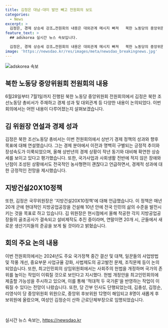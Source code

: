 ```yaml
---
title: 김정은 대남·대미 발언 빼고 전원회의 보도
categories:
  - News
excerpt: >
  김정은, 경제 상승세 강조…전원회의 내용은 대외관계 메시지 빠져   북한 노동당의 중앙위원회 전원회의에서 김정은이 경제 상황을 긍정적으로 평가하고 향후 목표를 제시했으나, 대외정책 관련 내용은 공개되지 않았다. 전원회의는 북한의 러시아와의 군사동맹 체결 후 열렸으나, 예상과 달리 대외관계에 대한 구체적인 발언은 나오지 않았다. 중요 국가정책 중간 결산과 대책, 사업방법 및 작풍 개선, 헌법 개정안 등이 논의되었고, 여성 인사의 단행도 이뤄졌다. 
feature_text: >
  ## adskorea 실시간 뉴스 속보입니다.

  김정은, 경제 상승세 강조…전원회의 내용은 대외관계 메시지 빠져   북한 노동당의 중앙위원회 전원회의에서 김정은이 경제 상황을 긍정적으로 평가하고 향후 목표를 제시했으나, 대외정책 관련 내용은 공개되지 않았다. 전원회의는 북한의 러시아와의 군사동맹 체결 후 열렸으나, 예상과 달리 대외관계에 대한 구체적인 발언은 나오지 않았다. 중요 국가정책 중간 결산과 대책, 사업방법 및 작풍 개선, 헌법 개정안 등이 논의되었고, 여성 인사의 단행도 이뤄졌다. 
image: 'https://newsdao.kr/res/images/meta/newsdao_breakingnews.jpg'
---
```


<p><img src="https://newsdao.kr/res/images/meta/newsdao_breakingnews.jpg" alt="adskorea 속보" /></p>

<h2 data-ke-size="size26">북한 노동당 중앙위원회 전원회의 내용</h2>

<p data-ke-size="size16">6월28일부터 7월1일까지 진행된 북한 노동당 중앙위원회 전원회의에서 김정은 북한 조선노동당 총비서가 주재하고 경제 성과 및 대외관계 등 다양한 내용이 논의되었다. 이번 회의에서는 어떤 내용이 다루어졌는지 살펴보겠습니다.</p>

<h2 data-ke-size="size26">김 위원장 연설과 경제 성과</h2>

<p data-ke-size="size16">김정은 북한 조선노동당 총비서는 이번 전원회의에서 상반기 경제 정책의 성과와 향후 목표에 대해 연설했습니다. 그는 경제 분야에서 이전과 명백히 구별되는 긍정적 추이와 장성속도가 이룩되었으며, 올해 상반년의 경제 상황이 작년 동기와 대비해 확연한 상승세를 보이고 있다고 평가했습니다. 또한, 국가사업과 사회생활 전반에 적지 않은 장애와 난점이 조성된 상황에서도 전국적인 농사형편이 괜찮다고 언급하면서, 경제적 성과에 대한 긍정적인 전망을 제시했습니다.</p>

<h2 data-ke-size="size26">지방건설20X10정책</h2>

<p data-ke-size="size16">또한, 김정은 국무위원장은 '지방건설20X10정책'에 대해 언급했습니다. 이 정책은 매년 20개 군에 현대적인 지방공업공장을 건설해 10년 안에 전국 인민의 삶의 수준을 발전시키는 것을 목표로 하고 있습니다. 김 위원장은 현시점에서 올해 착공한 각지 지방공업공장들의 골조공사가 결속되고 설비제작도 추진 중이라며, 연말이면 20개 시, 군들에서 새로운 생산기지들의 준공을 보게 될 것이라고 밝혔습니다.</p>

<h2 data-ke-size="size26">회의 주요 논의 내용</h2>

<p data-ke-size="size16">이번 전원회의에서는 2024년도 주요 국가정책 중간 결산 및 대책, 일꾼들의 사업방법 및 작풍 개선, 중요부문 사업규율 강화, 사법제도의 공고발전 문제, 조직문제 등이 논의되었습니다. 또한, 최고인민회의 상임위원회에서는 사회주의 헌법을 개정하며 국가의 존위를 높이는 작업이 이뤄질 것으로 보인다고 지시했다. 헌법 개정안을 최고인민회의에 제출할 가능성을 주시하고 있으며, 이를 통해 '적대적 두 국가론'을 반영하는 작업이 이뤄질 수 있다는 전망이 나왔습니다. 또한, 당 간부 인사도 단행되었는데, 김충성, 김정순, 리영식이 당 중앙위원회 위원으로, 중앙위 후보위원 12명이 해임되고 8명이 새롭게 후보위원에 올랐으며, 여성인 김정순이 산하 근로단체부장으로 임명되었습니다.</p>

<p data-ke-size="size16">&nbsp;</p>
실시간 뉴스 속보는, <a href="https://newsdao.kr" rel="dofollow">https://newsdao.kr</a>


